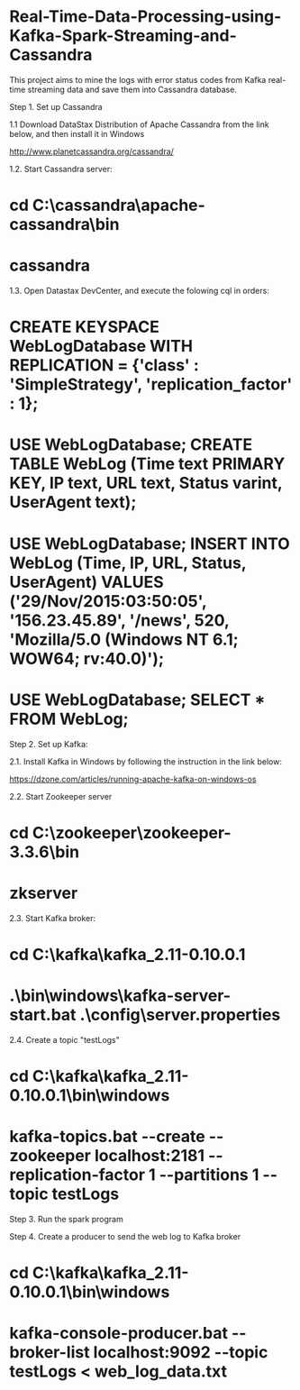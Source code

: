 # Real-Time-Data-Processing-using-Kafka-Spark-Streaming-and-Cassandra
This project aims to mine the logs with error status codes from Kafka real-time streaming data and save them into Cassandra database.

Step 1. Set up Cassandra

1.1 Download DataStax Distribution of Apache Cassandra from the link below, and then install it in Windows

http://www.planetcassandra.org/cassandra/

1.2. Start Cassandra server:

  # cd C:\cassandra\apache-cassandra\bin

  # cassandra

1.3. Open Datastax DevCenter, and execute the folowing cql in orders:

  # CREATE KEYSPACE WebLogDatabase WITH REPLICATION = {'class' : 'SimpleStrategy', 'replication_factor' : 1};

  # USE WebLogDatabase; CREATE TABLE WebLog (Time text PRIMARY KEY, IP text, URL text, Status varint, UserAgent text);

  # USE WebLogDatabase; INSERT INTO WebLog (Time, IP, URL, Status, UserAgent) VALUES ('29/Nov/2015:03:50:05', '156.23.45.89', '/news', 520, 'Mozilla/5.0 (Windows NT 6.1; WOW64; rv:40.0)');

  # USE WebLogDatabase; SELECT * FROM WebLog;

Step 2. Set up Kafka: 

2.1. Install Kafka in Windows by following the instruction in the link below:

https://dzone.com/articles/running-apache-kafka-on-windows-os

2.2. Start Zookeeper server

  # cd C:\zookeeper\zookeeper-3.3.6\bin
 
  # zkserver
 
2.3. Start Kafka broker:

 # cd C:\kafka\kafka_2.11-0.10.0.1
 
 # .\bin\windows\kafka-server-start.bat .\config\server.properties
 
2.4. Create a topic "testLogs"

 # cd C:\kafka\kafka_2.11-0.10.0.1\bin\windows
 
 # kafka-topics.bat --create --zookeeper localhost:2181 --replication-factor 1 --partitions 1 --topic testLogs
 
Step 3. Run the spark program 

Step 4. Create a producer to send the web log to Kafka broker

  # cd C:\kafka\kafka_2.11-0.10.0.1\bin\windows
 
  # kafka-console-producer.bat --broker-list localhost:9092 --topic testLogs < web_log_data.txt
 

